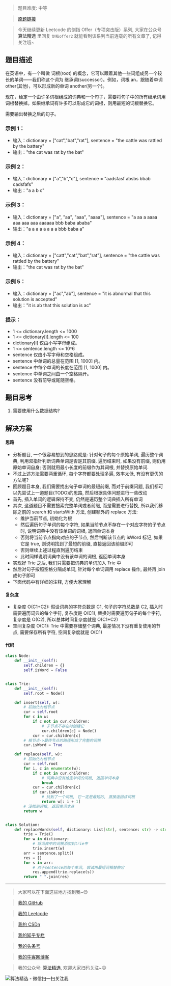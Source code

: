 > 题目难度: 中等

> [原题链接](https://leetcode.cn/problems/UhWRSj/)

> 今天继续更新 Leetcode 的剑指 Offer（专项突击版）系列, 大家在公众号 **算法精选** 里回复 `剑指offer2` 就能看到该系列当前连载的所有文章了, 记得关注哦~

## 题目描述

在英语中，有一个叫做 词根(root) 的概念，它可以跟着其他一些词组成另一个较长的单词——我们称这个词为 继承词(successor)。例如，词根 an，跟随着单词 other(其他)，可以形成新的单词 another(另一个)。

现在，给定一个由许多词根组成的词典和一个句子，需要将句子中的所有继承词用词根替换掉。如果继承词有许多可以形成它的词根，则用最短的词根替换它。

需要输出替换之后的句子。

### 示例 1：

- 输入：dictionary = ["cat","bat","rat"], sentence = "the cattle was rattled by the battery"
- 输出："the cat was rat by the bat"

### 示例 2：

- 输入：dictionary = ["a","b","c"], sentence = "aadsfasf absbs bbab cadsfafs"
- 输出："a a b c"

### 示例 3：

- 输入：dictionary = ["a", "aa", "aaa", "aaaa"], sentence = "a aa a aaaa aaa aaa aaa aaaaaa bbb baba ababa"
- 输出："a a a a a a a a bbb baba a"

### 示例 4：

- 输入：dictionary = ["catt","cat","bat","rat"], sentence = "the cattle was rattled by the battery"
- 输出："the cat was rat by the bat"

### 示例 5：

- 输入：dictionary = ["ac","ab"], sentence = "it is abnormal that this solution is accepted"
- 输出："it is ab that this solution is ac"

### 提示：

- 1 <= dictionary.length <= 1000
- 1 <= dictionary[i].length <= 100
- dictionary[i] 仅由小写字母组成。
- 1 <= sentence.length <= 10^6
- sentence 仅由小写字母和空格组成。
- sentence 中单词的总量在范围 [1, 1000] 内。
- sentence 中每个单词的长度在范围 [1, 1000] 内。
- sentence 中单词之间由一个空格隔开。
- sentence 没有前导或尾随空格。

## 题目思考

1. 需要使用什么数据结构?

## 解决方案

#### 思路

- 分析题目, 一个很容易想到的思路就是: 针对句子的每个原始单词, 遍历整个词典, 利用双指针判断词典单词是否是其前缀. 遍历结束时, 如果没有前缀, 则仍用原始单词自身; 否则就用最小长度的前缀作为其词根, 并替换原始单词.
- 不过上述方法需要两重循环, 每个字符都要处理多遍, 效率太低, 有没有更优的方法呢?
- 回顾题目本身, 我们需要找出句子单词的最短前缀, 而对于前缀问题, 我们都可以先尝试上一道题目(TODO)的思路, 然后根据具体问题进行一些改动
- 首先, 插入单词的逻辑保持不变, 仍然是遍历整个词典插入所有单词
- 其次, 这道题目不需要搜索完整单词或者前缀, 而是需要进行替换, 所以我们移除之前的 search 和 startsWith 方法, 创建额外的 replace 方法:
  - 维护当前节点, 初始化为根
  - 然后遍历句子单词的每个字符, 如果当前节点不存在一个对应字符的子节点时, 说明词典中没有该单词的词根, 返回单词本身
  - 否则将当前节点指向对应的子节点, 然后判断该节点的 isWord 标记, 如果它是 true, 则说明找到了最短的前缀, 直接返回该前缀即可
  - 否则继续上述过程直到遍历结束
  - 此时同样说明词典中没有该单词的词根, 返回单词本身
- 实现好 Trie 之后, 我们只需要把词典的单词加入 Trie 中
- 然后对句子按照空格分隔成单词, 针对每个单词调用 replace 操作, 最终再 join 成句子即可
- 下面代码中有详细的注释, 方便大家理解

#### 复杂度

- 复杂度 O(C1+C2): 假设词典的字符总数是 C1, 句子的字符总数是 C2, 插入时需要遍历词典的每个字符, 复杂度是 O(C1), 替换时需要遍历句子的每个字符, 复杂度是 O(C2), 所以总体时间复杂度就是 O(C1+C2)
- 空间复杂度 O(C1): Trie 中需要存储整个词典, 最差情况下没有重复使用的节点, 需要保存所有字符, 空间复杂度就是 O(C1)

#### 代码

```python
class Node:
    def __init__(self):
        self.children = {}
        self.isWord = False


class Trie:
    def __init__(self):
        self.root = Node()

    def insert(self, w):
        # 初始化为根节点
        cur = self.root
        for c in w:
            if c not in cur.children:
                # 子节点不存在时创建它
                cur.children[c] = Node()
            cur = cur.children[c]
        # 根节点->最终节点的路径形成了完整的词根
        cur.isWord = True

    def replace(self, w):
        # 初始化为根节点
        cur = self.root
        for i, c in enumerate(w):
            if c not in cur.children:
                # 词典中没有给定单词的词根, 返回单词本身
                break
            cur = cur.children[c]
            if cur.isWord:
                # 找到了一个词根, 它一定是最短的, 直接返回该词根
                return w[: i + 1]
        # 没找到词根, 返回单词本身
        return w


class Solution:
    def replaceWords(self, dictionary: List[str], sentence: str) -> str:
        trie = Trie()
        for w in dictionary:
            # 将词典中的词根添加到trie中
            trie.insert(w)
        arr = sentence.split()
        res = []
        for s in arr:
            # 对于sentence的每个单词, 尝试用最短词根替换它
            res.append(trie.replace(s))
        return " ".join(res)
```

---

> 大家可以在下面这些地方找到我~😊

> [我的 GitHub](https://github.com/zjulyx)

> [我的 Leetcode](https://leetcode-cn.com/u/suibianfahui/)

> [我的 CSDn](https://me.csdn.net/zjulyx1993)

> [我的知乎专栏](https://zhuanlan.zhihu.com/c_1242508721932464128)

> [我的头条号](https://www.toutiao.com/c/user/1090304683804520/#mid=1671643017345028)

> [我的牛客网博客](https://blog.nowcoder.net/zjulyx)

> 我的公众号: [算法精选](https://mp.weixin.qq.com/s?__biz=MzA5MDk1MjI5MA==&mid=2247484158&idx=1&sn=90176bac32cf7af40e4074c721fd8a95&chksm=900285f3a7750ce5a068c9c9773781461819633f2fd60533732637ec9520c908371ebc218d49&scene=178&cur_album_id=1386231241346859009#rd), 欢迎大家扫码关注~😊

![算法精选 - 微信扫一扫关注我](https://pic1.zhimg.com/80/v2-7c988a7b35886df51596ef23616764ac_1440w.jpg)
